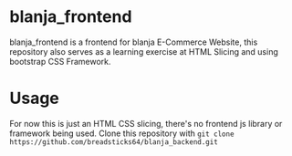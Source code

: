 # blanja_frontend
blanja_frontend is a frontend for blanja E-Commerce Website,
this repository also serves as a learning exercise at HTML Slicing and using bootstrap CSS Framework.

# Usage
For now this is just an HTML CSS slicing, there's no frontend js library or framework being used.
Clone this repository with `git clone https://github.com/breadsticks64/blanja_backend.git`